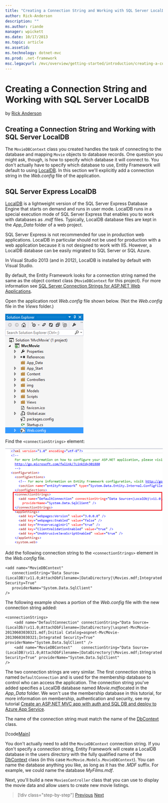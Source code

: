 ```yaml
---
title: "Creating a Connection String and Working with SQL Server LocalDB | Microsoft Docs"
author: Rick-Anderson
description: ""
ms.author: riande
manager: wpickett
ms.date: 10/17/2013
ms.topic: article
ms.assetid: 
ms.technology: dotnet-mvc
ms.prod: .net-framework
msc.legacyurl: /mvc/overview/getting-started/introduction/creating-a-connection-string
---
```

Creating a Connection String and Working with SQL Server LocalDB
====================
by [Rick Anderson](https://github.com/Rick-Anderson)

## Creating a Connection String and Working with SQL Server LocalDB

The `MovieDBContext` class you created handles the task of connecting to the database and mapping `Movie` objects to database records. One question you might ask, though, is how to specify which database it will connect to. You don't actually have to specify which database to use, Entity Framework will default to using [LocalDB](https://msdn.microsoft.com/en-us/library/hh510202.aspx). In this section we'll explicitly add a connection string in the *Web.config* file of the application.

## SQL Server Express LocalDB

[LocalDB](https://blogs.msdn.com/b/sqlexpress/archive/2011/07/12/introducing-localdb-a-better-sql-express.aspx) is a lightweight version of the SQL Server Express Database Engine that starts on demand and runs in user mode. LocalDB runs in a special execution mode of SQL Server Express that enables you to work with databases as *.mdf* files. Typically, LocalDB database files are kept in the *App\_Data* folder of a web project.

SQL Server Express is not recommended for use in production web applications. LocalDB in particular should not be used for production with a web application because it is not designed to work with IIS. However, a LocalDB database can be easily migrated to SQL Server or SQL Azure.

In Visual Studio 2013 (and in 2012), LocalDB is installed by default with Visual Studio.

By default, the Entity Framework looks for a connection string named the same as the object context class (`MovieDBContext` for this project). For more information see [SQL Server Connection Strings for ASP.NET Web Applications](https://msdn.microsoft.com/en-us/library/jj653752.aspx).

Open the application root *Web.config* file shown below. (Not the *Web.config* file in the *Views* folder.)

![](creating-a-connection-string/_static/image1.png)

Find the `<connectionStrings>` element:

![](creating-a-connection-string/_static/image2.png)

Add the following connection string to the `<connectionStrings>` element in the *Web.config* file.

    <add name="MovieDBContext" 
       connectionString="Data Source=(LocalDB)\v11.0;AttachDbFilename=|DataDirectory|\Movies.mdf;Integrated Security=True" 
       providerName="System.Data.SqlClient" 
    />

The following example shows a portion of the *Web.config* file with the new connection string added:

    <connectionStrings>
        <add name="DefaultConnection" connectionString="Data Source=(LocalDb)\v11.0;AttachDbFilename=|DataDirectory|\aspnet-MvcMovie-20130603030321.mdf;Initial Catalog=aspnet-MvcMovie-20130603030321;Integrated Security=True" providerName="System.Data.SqlClient" />
        <add name="MovieDBContext"    connectionString="Data Source=(LocalDB)\v11.0;AttachDbFilename=|DataDirectory|\Movies.mdf;Integrated Security=True" providerName="System.Data.SqlClient"
    />

The two connection strings are very similar. The first connection string is named `DefaultConnection` and is used for the membership database to control who can access the application. The connection string you've added specifies a LocalDB database named *Movie.mdf*located in the *App\_Data* folder. We won't use the membership database in this tutorial, for more information on membership, authentication and security, see my tutorial [Create an ASP.NET MVC app with auth and SQL DB and deploy to Azure App Service](https://www.windowsazure.com/en-us/develop/net/tutorials/web-site-with-sql-database/).

The name of the connection string must match the name of the [DbContext](https://msdn.microsoft.com/en-us/library/system.data.entity.dbcontext(v=vs.103).aspx) class.

[!code[Main](creating-a-connection-string/samples/sample1.xml?highlight=15)]

You don't actually need to add the `MovieDBContext` connection string. If you don't specify a connection string, Entity Framework will create a LocalDB database in the users directory with the fully qualified name of the [DbContext](https://msdn.microsoft.com/en-us/library/system.data.entity.dbcontext(v=vs.103).aspx) class (in this case `MvcMovie.Models.MovieDBContext`). You can name the database anything you like, as long as it has the *.MDF* suffix. For example, we could name the database *MyFilms.mdf*.

Next, you'll build a new `MoviesController` class that you can use to display the movie data and allow users to create new movie listings.

>[!div class="step-by-step"] [Previous](adding-a-model.md) [Next](accessing-your-models-data-from-a-controller.md)